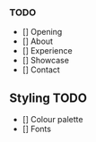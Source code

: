 ### TODO

- [] Opening
- [] About
- [] Experience
- [] Showcase
- [] Contact

## Styling TODO

- [] Colour palette
- [] Fonts
